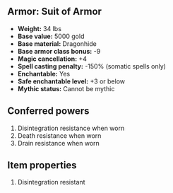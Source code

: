 ## Armor: Suit of Armor
- **Weight:** 34 lbs
- **Base value:** 5000 gold
- **Base material:** Dragonhide
- **Base armor class bonus:** -9
- **Magic cancellation:** +4
- **Spell casting penalty:** -150% (somatic spells only)
- **Enchantable:** Yes
- **Safe enchantable level:** +3 or below
- **Mythic status:** Cannot be mythic
## Conferred powers
1. Disintegration resistance when worn
2. Death resistance when worn
3. Drain resistance when worn
## Item properties
1. Disintegration resistant
